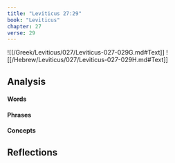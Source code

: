 ```yaml
---
title: "Leviticus 27:29"
book: "Leviticus"
chapter: 27
verse: 29
---
```

![[/Greek/Leviticus/027/Leviticus-027-029G.md#Text]]
![[/Hebrew/Leviticus/027/Leviticus-027-029H.md#Text]]

## Analysis

#### Words

#### Phrases

#### Concepts

## Reflections
